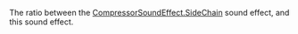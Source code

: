 The ratio between the [CompressorSoundEffect.SideChain](https://developer.roblox.com/api-reference/property/CompressorSoundEffect/SideChain) sound effect, and this sound effect.